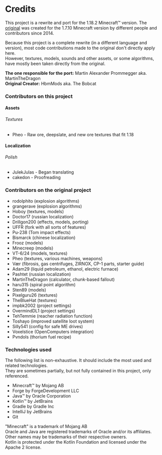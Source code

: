 # Credits

This project is a rewrite and port for the 1.18.2 Minecraft™ version.
The [original](https://github.com/HbmMods/Hbm-s-Nuclear-Tech-GIT) was created for the 1.7.10 Minecraft version by different people and contributors since 2014.

Because this project is a complete rewrite (in a different language and version), most code contributions made to the original don't directly apply here.<br>
However, textures, models, sounds and other assets, or some algorithms, have mostly been taken directly from the original.

**The one responsible for the port:** Martin Alexander Prommegger aka. MartinTheDragon<br>
**Original Creator:** HbmMods aka. The Bobcat

### Contributors on this project

#### Assets

###### Textures

- Pheo - Raw ore, deepslate, and new ore textures that fit 1.18

#### Localization

###### Polish

- JulekJulas - Began translating
- cakedon - Proofreading

### Contributors on the original project

- rodolphito (explosion algorithms)
- grangerave (explosion algorithms)
- Hoboy (textures, models)
- Doctor17 (russian localization)
- Drillgon200 (effects, models, porting)
- UFFR (fork with all sorts of features)
- Pu-238 (Tom impact effects)
- Bismarck (chinese localization)
- Frooz (models)
- Minecreep (models)
- VT-6/24 (models, textures)
- Pheo (textures, various machines, weapons)
- Vær (fibrosis, gas centrifuges, ZIRNOX, CP-1 parts, starter guide)
- Adam29 (liquid petroleum, ethanol, electric furnace)
- Pashtet (russian localization)
- MartinTheDragon (calculator, chunk-based fallout)
- haru315 (spiral point algorithm)
- Sten89 (models)
- Pixelguru26 (textures)
- TheBlueHat (textures)
- impbk2002 (project settings)
- OvermindDL1 (project settings)
- TehTemmie (reacher radiation function)
- Toshayo (improved satellite loot system)
- Silly541 (config for safe ME drives)
- Voxelstice (OpenComputers integration)
- Pvndols (thorium fuel recipe)

### Technologies used

The following list is non-exhaustive. It should include the most used and related technologies.<br>
They are sometimes partially, but not fully contained in this project, only referenced.

- Minecraft™ by Mojang AB
- Forge by ForgeDevelopment LLC
- Java™ by Oracle Corporation
- Kotlin™ by JetBrains
- Gradle by Gradle Inc
- IntelliJ by JetBrains
- Git

"Minecraft" is a trademark of Mojang AB<br>
Oracle and Java are registered trademarks of Oracle and/or its affiliates. Other names may be trademarks of their respective owners.<br>
Kotlin is protected under the Kotlin Foundation and licensed under the Apache 2 license.
